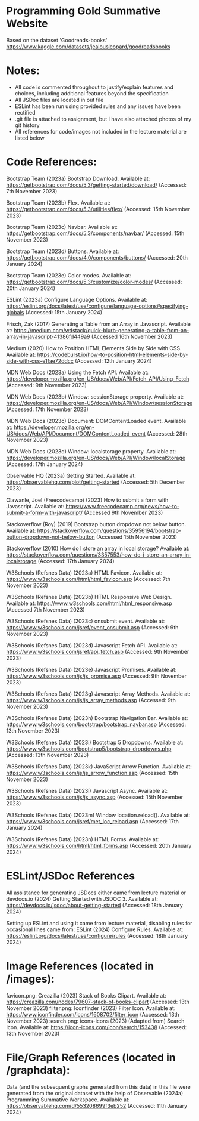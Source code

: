 # Programming Gold Summative Website
Based on the dataset 'Goodreads-books' https://www.kaggle.com/datasets/jealousleopard/goodreadsbooks

# Notes:
- All code is commented throughout to justify/explain features and choices, including additional features beyond the specification
- All JSDoc files are located in out file
- ESLint has been run using provided rules and any issues have been rectified
- .git file is attached to assignment, but I have also attached photos of my git history
- All references for code/images not included in the lecture material are listed below

# Code References:
Bootstrap Team (2023a) Bootstrap Download. Available at: https://getbootstrap.com/docs/5.3/getting-started/download/ (Accessed: 7th November 2023)

Bootstrap Team (2023b) Flex. Available at: https://getbootstrap.com/docs/5.3/utilities/flex/ (Accessed: 15th November 2023)

Bootstrap Team (2023c) Navbar. Available at: https://getbootstrap.com/docs/5.3/components/navbar/ (Accessed: 15th November 2023)

Bootstrap Team (2023d) Buttons. Available at: https://getbootstrap.com/docs/4.0/components/buttons/ (Accessed: 20th January 2024)

Bootstrap Team (2023e) Color modes. Available at: https://getbootstrap.com/docs/5.3/customize/color-modes/ (Accessed: 20th January 2024)

ESLint (2023a) Configure Language Options. Available at: https://eslint.org/docs/latest/use/configure/language-options#specifying-globals (Accessed: 15th January 2024)

Frisch, Zak (2017) Generating a Table from an Array in Javascript. Available at: https://medium.com/wdstack/quick-blurb-generating-a-table-from-an-array-in-javascript-41386fd449a9 (Accessed 16th November 2023)

Medium (2020) How to Position HTML Elements Side by Side with CSS. Available at: https://codeburst.io/how-to-position-html-elements-side-by-side-with-css-e1fae72ddcc (Accessed: 12th January 2024)

MDN Web Docs (2023a) Using the Fetch API. Available at: https://developer.mozilla.org/en-US/docs/Web/API/Fetch_API/Using_Fetch (Accessed: 9th November 2023)

MDN Web Docs (2023b) Window: sessionStorage property. Available at: https://developer.mozilla.org/en-US/docs/Web/API/Window/sessionStorage (Accessed: 17th November 2023)

MDN Web Docs (2023c) Document: DOMContentLoaded event. Available at: https://developer.mozilla.org/en-US/docs/Web/API/Document/DOMContentLoaded_event (Accessed: 28th November 2023)

MDN Web Docs (2023d) Window: localstorage property. Available at: https://developer.mozilla.org/en-US/docs/Web/API/Window/localStorage (Accessed: 17th January 2024)

Observable HQ (2023a) Getting Started. Available at: https://observablehq.com/plot/getting-started (Accessed: 5th December 2023)

Olawanle, Joel (Freecodecamp) (2023) How to submit a form with Javascript. Available at: https://www.freecodecamp.org/news/how-to-submit-a-form-with-javascript/ (Accessed 9th November 2023)

Stackoverflow (Roy) (2019) Bootstrap button dropdown not below button. Available at: https://stackoverflow.com/questions/35956194/bootstrap-button-dropdown-not-below-button (Accessed 15th November 2023)

Stackoverflow (2010) How do I store an array in local storage? Available at: https://stackoverflow.com/questions/3357553/how-do-i-store-an-array-in-localstorage (Accessed: 17th January 2024)

W3Schools (Refsnes Data) (2023a) HTML Favicon. Available at: https://www.w3schools.com/html/html_favicon.asp (Accessed: 7th November 2023)

W3Schools (Refsnes Data) (2023b) HTML Responsive Web Design. Available at: https://www.w3schools.com/html/html_responsive.asp (Accessed 7th November 2023)

W3Schools (Refsnes Data) (2023c) onsubmit event. Available at: https://www.w3schools.com/jsref/event_onsubmit.asp (Accessed: 9th November 2023)

W3Schools (Refsnes Data) (2023d) Javascript Fetch API. Available at: https://www.w3schools.com/jsref/api_fetch.asp (Accessed: 9th November 2023)

W3Schools (Refsnes Data) (2023e) Javascript Promises. Available at: https://www.w3schools.com/js/js_promise.asp (Accessed: 9th November 2023)

W3Schools (Refsnes Data) (2023g) Javascript Array Methods. Available at: https://www.w3schools.com/js/js_array_methods.asp (Accessed: 9th November 2023)

W3Schools (Refsnes Data) (2023h) Bootstrap Navigation Bar. Available at: https://www.w3schools.com/bootstrap/bootstrap_navbar.asp (Accessed: 13th November 2023)

W3Schools (Refsnes Data) (2023i) Bootstrap 5 Dropdowns. Available at: https://www.w3schools.com/bootstrap5/bootstrap_dropdowns.php (Accessed: 13th November 2023)

W3Schools (Refsnes Data) (2023k) JavaScript Arrow Function. Available at: https://www.w3schools.com/js/js_arrow_function.asp (Accessed: 15th November 2023)

W3Schools (Refsnes Data) (2023l) Javascript Async. Available at: https://www.w3schools.com/js/js_async.asp (Accessed: 15th November 2023)

W3Schools (Refsnes Data) (2023m) Window location.reload(). Available at: https://www.w3schools.com/jsref/met_loc_reload.asp (Accessed: 17th January 2024)

W3Schools (Refsnes Data) (2023n) HTML Forms. Available at: https://www.w3schools.com/html/html_forms.asp (Accessed: 20th January 2024)

# ESLint/JSDoc References
All assistance for generating JSDocs either came from lecture material or devdocs.io (2024) Getting Started with JSDOC 3. Available at: https://devdocs.io/jsdoc/about-getting-started (Accessed: 18th January 2024)

Setting up ESLint and using it came from lecture material, disabling rules for occasional lines came from: ESLint (2024) Configure Rules. Available at: https://eslint.org/docs/latest/use/configure/rules (Accessed: 18th January 2024)

# Image References (located in /images):
favicon.png: Creazilla (2023) Stack of Books Clipart. Available at: https://creazilla.com/nodes/79607-stack-of-books-clipart (Accessed: 13th November 2023)
filter.png: Iconfinder (2023) Filter Icon. Available at: https://www.iconfinder.com/icons/1608702/filter_icon (Accessed: 13th November 2023)
search.png: icons-icons (2023) (Adapted from) Search Icon. Available at: https://icon-icons.com/icon/search/153438 (Accessed: 13th November 2023)

# File/Graph References (located in /graphdata):
Data (and the subsequent graphs generated from this data) in this file were generated from the original dataset with the help of Observable (2024a) Programming Summative Workspace. Available at: https://observablehq.com/d/553208699f3eb252 (Accessed: 11th January 2024) 